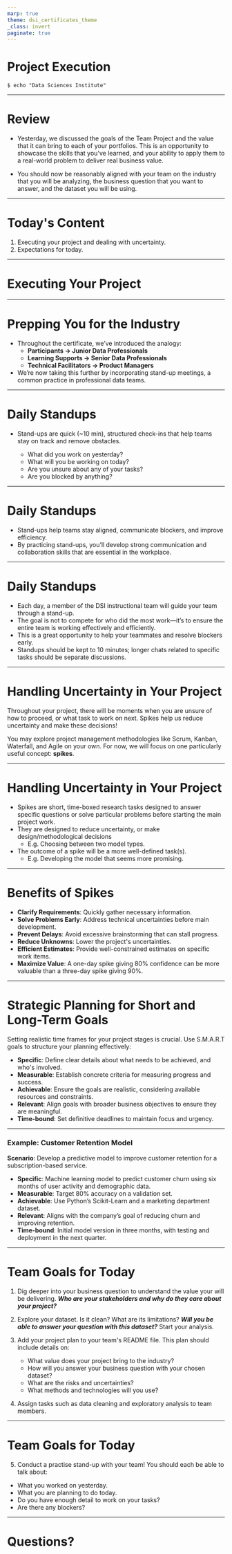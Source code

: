 ```yaml
---
marp: true
theme: dsi_certificates_theme
_class: invert
paginate: true
---
```


# Project Execution

```
$ echo "Data Sciences Institute"
```

<!-- Importance of planning in data science projects, overview of planning phases, and key considerations. -->

<!-- Speaker notes: Emphasize the necessity of structured planning for successful project outcomes. -->

--- 

# Review

* Yesterday, we discussed the goals of the Team Project and the value that it can bring to each of your portfolios. This is an opportunity to showcase the skills that you've learned, and your ability to apply them to a real-world problem to deliver real business value.

* You should now be reasonably aligned with your team on the industry that you will be analyzing, the business question that you want to answer, and the dataset you will be using.

---

# Today's Content

1. Executing your project and dealing with uncertainty.
2. Expectations for today.

---

# Executing Your Project

---


# Prepping You for the Industry  

- Throughout the certificate, we’ve introduced the analogy:  
  - **Participants → Junior Data Professionals**  
  - **Learning Supports → Senior Data Professionals**  
  - **Technical Facilitators → Product Managers**  
- We’re now taking this further by incorporating stand-up meetings, a common practice in professional data teams.

---

# Daily Standups

* Stand-ups are quick (~10 min), structured check-ins that help teams stay on track and remove obstacles.  

    * What did you work on yesterday?  
    * What will you be working on today?  
    * Are you unsure about any of your tasks?  
    * Are you blocked by anything? 


<!-- 
Standups are not intended to see who has done the most work or who is slacking. They are a collaborative way to ensure that all team members know who is working on what, and whether anyone is stuck on their task and needs help. They are also extremely helpful in identifying blockers that may not be obvious. DSI team should emphasize the collaborative aspect of this and not put anyone on the spot. Learning should also be considered as a "task".
-->

---

# Daily Standups

- Stand-ups help teams stay aligned, communicate blockers, and improve efficiency.  
- By practicing stand-ups, you’ll develop strong communication and collaboration skills that are essential in the workplace.  

---

# Daily Standups

* Each day, a member of the DSI instructional team will guide your team through a stand-up.  
* The goal is not to compete for who did the most work—it’s to ensure the entire team is working effectively and efficiently.  
* This is a great opportunity to help your teammates and resolve blockers early.  
* Standups should be kept to 10 minutes; longer chats related to specific tasks should be separate discussions.

---

# Handling Uncertainty in Your Project

Throughout your project, there will be moments when you are unsure of how to proceed, or what task to work on next. Spikes help us reduce uncertainty and make these decisions!

You may explore project management methodologies like Scrum, Kanban, Waterfall, and Agile on your own. For now, we will focus on one particularly useful concept: **spikes**.

---

# Handling Uncertainty in Your Project

* Spikes are short, time-boxed research tasks designed to answer specific questions or solve particular problems before starting the main project work.
* They are designed to reduce uncertainty, or make design/methodological decisions
    * E.g. Choosing between two model types.
* The outcome of a spike will be a more well-defined task(s).
    * E.g. Developing the model that seems more promising.

---

# Benefits of Spikes

- **Clarify Requirements**: Quickly gather necessary information.
- **Solve Problems Early**: Address technical uncertainties before main development.
- **Prevent Delays**: Avoid excessive brainstorming that can stall progress.
- **Reduce Unknowns**: Lower the project's uncertainties.
- **Efficient Estimates**: Provide well-constrained estimates on specific work items.
- **Maximize Value**: A one-day spike giving 80% confidence can be more valuable than a three-day spike giving 90%.

---

# Strategic Planning for Short and Long-Term Goals

Setting realistic time frames for your project stages is crucial. Use S.M.A.R.T goals to structure your planning effectively:

- **Specific**: Define clear details about what needs to be achieved, and who's involved.
- **Measurable**: Establish concrete criteria for measuring progress and success.
- **Achievable**: Ensure the goals are realistic, considering available resources and constraints.
- **Relevant**: Align goals with broader business objectives to ensure they are meaningful.
- **Time-bound**: Set definitive deadlines to maintain focus and urgency.

<!-- Speaker notes: Discuss the importance of using the SMART framework to guide project planning. Emphasize how each element contributes to setting effective goals that are not only clear and actionable but also aligned with strategic business outcomes. -->

---

### Example: Customer Retention Model

**Scenario**: Develop a predictive model to improve customer retention for a subscription-based service.

- **Specific**: Machine learning model to predict customer churn using six months of user activity and demographic data.
- **Measurable**: Target 80% accuracy on a validation set.
- **Achievable**: Use Python’s Scikit-Learn and a marketing department dataset.
- **Relevant**: Aligns with the company’s goal of reducing churn and improving retention.
- **Time-bound**: Initial model version in three months, with testing and deployment in the next quarter.
---
# Team Goals for Today

1. Dig deeper into your business question to understand the value your will be delivering. ***Who are your stakeholders and why do they care about your project?***

2. Explore your dataset. Is it clean? What are its limitations? ***Will you be able to answer your question with this dataset?*** Start your analysis.

3. Add your project plan to your team's README file. This plan should include details on:
    * What value does your project bring to the industry?
    * How will you answer your business question with your chosen dataset?
    * What are the risks and uncertainties?
    * What methods and technologies will you use?

4. Assign tasks such as data cleaning and exploratory analysis to team members.

---

# Team Goals for Today

5. Conduct a practise stand-up with your team! You should each be able to talk about:

* What you worked on yesterday.
* What you are planning to do today.
* Do you have enough detail to work on your tasks?
* Are there any blockers?

---

# Questions?
